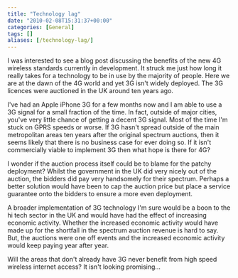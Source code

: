 ```yaml
---
title: "Technology lag"
date: "2010-02-08T15:31:37+00:00"
categories: [General]
tags: []
aliases: [/technology-lag/]
---
```


I was interested to see a blog post discussing the benefits of the new 4G wireless standards currently in development. It struck me just how long it really takes for a technology to be in use by the majority of people. Here we are at the dawn of the 4G world and yet 3G isn't widely deployed. The 3G licences were auctioned in the UK around ten years ago.

I've had an Apple iPhone 3G for a few months now and I am able to use a 3G signal for a small fraction of the time. In fact, outside of major cities, you've very little chance of getting a decent 3G signal. Most of the time I'm stuck on GPRS speeds or worse. If 3G hasn't spread outside of the main metropolitan areas ten years after the original spectrum auctions, then it seems likely that there is no business case for ever doing so. If it isn't commercially viable to implement 3G then what hope is there for 4G?

I wonder if the auction process itself could be to blame for the patchy deployment? Whilst the government in the UK did very nicely out of the auction, the bidders did pay very handsomely for their spectrum. Perhaps a better solution would have been to cap the auction price but place a service guarantee onto the bidders to ensure a more even deployment.

A broader implementation of 3G technology I'm sure would be a boon to the hi tech sector in the UK and would have had the effect of increasing economic activity. Whether the increased economic activity would have made up for the shortfall in the spectrum auction revenue is hard to say. But, the auctions were one off events and the increased economic activity would keep paying year after year.

Will the areas that don't already have 3G never benefit from high speed wireless internet access? It isn't looking promising...
